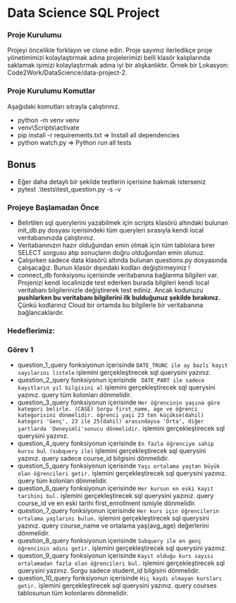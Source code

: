 # Data Science SQL Project 

### Proje Kurulumu
Projeyi öncelikle forklayın ve clone edin.
Proje sayımız ilerledikçe proje yönetimimizi kolaylaştırmak adına projelerimizi belli klasör kalıplarında saklamak işimizi kolaylaştırmak adına iyi bir alışkanlıktır.
Örnek bir Lokasyon: Code2Work/DataScience/data-project-2.

### Proje Kurulumu Komutlar
Aşağıdaki komutları sıtrayla çalıştırınız.
* python -m venv venv
* venv\Scripts\activate
* pip install -r requirements.txt => Install all dependencies
* python watch.py => Python run all tests

## Bonus
* Eğer daha detaylı bir şekilde testlerin içerisine bakmak isterseniz
* pytest .\tests\test_question.py -s -v 

### Projeye Başlamadan Önce
* Belirtilen sql querylerini yazabilmek için scripts klasörü altındaki bulunan init_db.py dosyası içerisindeki tüm queryleri 
sırasıyla kendi local veritabanınızda çalıştırınız. 
* Veritabanınızın hazır olduğundan emin olmak için tüm tablolara birer SELECT sorgusu atıp sonuçların doğru olduğundan emin olunuz.
* Çalışırken sadece data klasörü altında bulunan questions.py dosyasında çalışacağız. Bunun klasör dışındaki kodları değiştirmeyiniz !
* connect_db fonksiyonu içerisinde veritabanına bağlanma bilgileri var. Projenizi kendi localinizde test ederken burada bilgileri kendi local veritabanı bilgilerinizle değiştirerek test ediniz. Ancak kodunuzu <b>pushlarken bu veritabanı bilgilerini ilk bulduğunuz şekilde bırakınız.</b> Çünkü kodlarınız Cloud bir ortamda bu bilgilerle bir veritabanına bağlancaklardır.

### Hedeflerimiz:

### Görev 1

* question_1_query fonksiyonun içerisinde `DATE_TRUNC ile ay bazlı kayıt sayılarını listele` işlemini gerçekleştirecek sql querysini yazınız.
* question_2_query fonksiyonun içerisinde ` DATE_PART ile sadece kayıtların yıl bilgisini al` işlemini gerçekleştirecek sql querysini yazınız. query tüm kolonları dönmelidir.
* question_3_query fonksiyonun içerisinde `Her öğrencinin yaşına göre kategori belirle. (CASE) Sorgu first_name, age ve öğrenci kategorisini dönmelidir. öğrenci yaşı 23 ten küçükse(dahil) kategori 'Genç', 23 ile 25(dahil) arasındaysa 'Orta', diğer şartlarda 'Deneyimli'sonucu dönmelidir.` işlemini gerçekleştirecek sql querysini yazınız.
* question_4_query fonksiyonun içerisinde `En fazla öğrenciye sahip kursu bul (subquery ile)` işlemini gerçekleştirecek sql querysini yazınız.
query sadece course_id bilgisini dönmelidir.
* question_5_query fonksiyonun içerisinde `Yaşı ortalama yaştan büyük olan öğrencileri getir.` işlemini gerçekleştirecek sql querysini yazınız.
query tüm kolonları dönmelidir.
* question_6_query fonksiyonun içerisinde `Her kursun en eski kayıt tarihini bul.` işlemini gerçekleştirecek sql querysini yazınız.
query course_id ve en eski tarihi first_enrollment ismiyle dönmelidir.
* question_7_query fonksiyonun içerisinde `Her kurs için öğrencilerin ortalama yaşlarını bulun.` işlemini gerçekleştirecek sql querysini yazınız.
query course_name ve ortalama yaş(avg_age) değerlerini dönmelidir.
* question_8_query fonksiyonun içerisinde `Subquery ile en genç öğrencinin adını getir.` işlemini gerçekleştirecek sql querysini yazınız.
* question_9_query fonksiyonun içerisinde `Kayıt olduğu kurs sayısı ortalamadan fazla olan öğrencileri bul.` işlemini gerçekleştirecek sql querysini yazınız. Sorgu sadece student_id bilgisini dönmelidir.
* question_10_query fonksiyonun içerisinde `Hiç kaydı olmayan kursları getir.` işlemini gerçekleştirecek sql querysini yazınız.
query courses tablosunun tüm kolonlarını dönmelidir.
